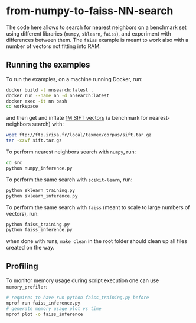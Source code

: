 # from-numpy-to-faiss-NN-search

The code here allows to search for nearest neighbors on a benchmark set using different libraries (`numpy`, `sklearn`, `faiss`), and experiment with differences between them. The `faiss` example is meant to work also with a number of vectors not fitting into RAM.

## Running the examples

To run the examples, on a machine running Docker, run:

```bash
docker build -t nnsearch:latest .
docker run --name nn -d nnsearch:latest
docker exec -it nn bash
cd workspace
```

and then get and inflate [1M SIFT vectors](http://corpus-texmex.irisa.fr/) (a benchmark for nearest-neighbors search) with:

```bash
wget ftp://ftp.irisa.fr/local/texmex/corpus/sift.tar.gz
tar -xzvf sift.tar.gz 
```

To perform nearest neighbors search with `numpy`, run:

```bash
cd src
python numpy_inference.py
```

To perform the same search with `scikit-learn`, run:

```bash
python sklearn_training.py
python sklearn_inference.py
```

To perform the same search with `faiss` (meant to scale to large numbers of vectors), run:

```bash
python faiss_training.py
python faiss_inference.py
```

when done with runs, `make clean` in the root folder should clean up all files created on the way.

## Profiling

To monitor memory usage during script execution one can use `memory_profiler`:

```bash
# requires to have run python faiss_training.py before
mprof run faiss_inference.py
# generate memory usage plot vs time
mprof plot -o faiss_inference
```